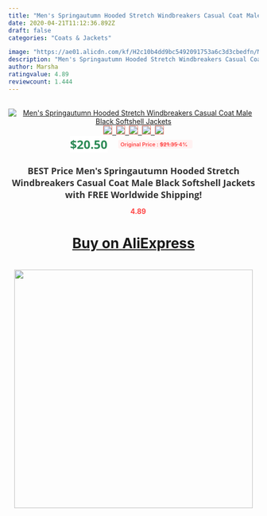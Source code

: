 ```yaml
---
title: "Men's Springautumn Hooded Stretch Windbreakers Casual Coat Male Black Softshell Jackets"
date: 2020-04-21T11:12:36.892Z
draft: false
categories: "Coats & Jackets"

image: "https://ae01.alicdn.com/kf/H2c10b4dd9bc5492091753a6c3d3cbedfn/Men-s-Spring-autumn-Hooded-Stretch-Windbreakers-Casual-Coat-Male-Black-Softshell-Jackets.jpg"
description: "Men's Springautumn Hooded Stretch Windbreakers Casual Coat Male Black Softshell Jackets"
author: Marsha
ratingvalue: 4.89
reviewcount: 1.444
---
```

<br>
<div style="text-align: center;">
<a href="https://s.click.aliexpress.com/e/_A1UfZF" target="_blank" rel="nofollow noopener noreferrer"><img alt="Men's Springautumn Hooded Stretch Windbreakers Casual Coat Male Black Softshell Jackets" class="magnifier-image" src="https://ae01.alicdn.com/kf/H2c10b4dd9bc5492091753a6c3d3cbedfn/Men-s-Spring-autumn-Hooded-Stretch-Windbreakers-Casual-Coat-Male-Black-Softshell-Jackets.jpg_640x640.jpg">
<br>
<img style="border:1px solid salmon" src="https://ae01.alicdn.com/kf/H2c10b4dd9bc5492091753a6c3d3cbedfn/Men-s-Spring-autumn-Hooded-Stretch-Windbreakers-Casual-Coat-Male-Black-Softshell-Jackets.jpg_120x120.jpg">&nbsp;&nbsp;<img style="border:1px solid salmon" src="https://ae01.alicdn.com/kf/H17a15d3d4fc54e1f8b080981be5bd12fZ/Men-s-Spring-autumn-Hooded-Stretch-Windbreakers-Casual-Coat-Male-Black-Softshell-Jackets.jpg_120x120.jpg">&nbsp;&nbsp;<img style="border:1px solid salmon" src="https://ae01.alicdn.com/kf/H1be5fc9c5c43443c8237f5a6dfd8cf48R/Men-s-Spring-autumn-Hooded-Stretch-Windbreakers-Casual-Coat-Male-Black-Softshell-Jackets.jpg_120x120.jpg">&nbsp;&nbsp;<img style="border:1px solid salmon" src="https://ae01.alicdn.com/kf/H4269a3e7179349ed8657ee5ecac74cc6p/Men-s-Spring-autumn-Hooded-Stretch-Windbreakers-Casual-Coat-Male-Black-Softshell-Jackets.jpg_120x120.jpg">&nbsp;&nbsp;<img style="border:1px solid salmon" src="https://ae01.alicdn.com/kf/Hc2e8c9524d854bc4be2687697f2968d9k/Men-s-Spring-autumn-Hooded-Stretch-Windbreakers-Casual-Coat-Male-Black-Softshell-Jackets.jpg_120x120.jpg"></a></div><br0>
<div style="text-align: center;"><span style="background-color: white; border: 0px; box-sizing: border-box; color: seagreen; display: inline-block; font-family: &quot;open sans&quot; , &quot;arial&quot; , &quot;helvetica&quot; , sans-serif , &quot;heiti&quot;; font-size: 24px; font-stretch: inherit; font-weight: 700; line-height: inherit; margin: 0px 10px 0px 0px; padding: 0px; vertical-align: middle;">$20.50 </span>
<span style="background: rgb(255 , 241 , 241); border-radius: 3px; border: 0px; box-sizing: border-box; color: #ff4747; display: inline-block; font-family: inherit; font-size: 12px; font-stretch: inherit; font-style: inherit; font-variant: inherit; font-weight: 600; line-height: inherit; margin: 0px; padding: 2px 5px; transform: scale(0.9); vertical-align: middle;">Original Price : <b style="text-decoration: line-through;">$21.35 </b> 4%&nbsp;&nbsp;</span></div>
<h1 style="color: #333333; display: inline-block; font-family: &quot;open sans&quot; , &quot;arial&quot; , &quot;helvetica&quot; , sans-serif , &quot;heiti&quot;; font-size: 18px; font-stretch: inherit; font-weight: 700; text-align: center;">BEST Price Men's Springautumn Hooded Stretch Windbreakers Casual Coat Male Black Softshell Jackets with FREE Worldwide Shipping!</h1>
<div style="color: #ff4747; text-align: center;">
<img src="https://4.bp.blogspot.com/-M0ZcTcb-5uY/XleCXlxnR4I/AAAAAAAAAEc/OrjgMkXV1oMQFaCRZj5HQwOCBcu3w1FegCPcBGAYYCw/s1600/star.png" style="height: 15px;">&nbsp;<b>4.89</b></div>
<div class="button_cont" align="center"><a class="buynow_a" href="https://s.click.aliexpress.com/e/_A1UfZF" target="_blank" rel="nofollow noopener noreferrer"><H1>Buy on AliExpress</H1></a></div><br>
<div class="separator" style="clear: both; text-align: center;">
<img src="https://lh3.googleusercontent.com/-pTy5HemUv9M/XlePHvY0dAI/AAAAAAAAAE4/0nX5iRUoIWY8eMW9Dpxeirr157OZliDIgCLcBGAsYHQ/s1600/badge.gif" width="480">
</div>
